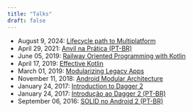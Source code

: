 ```yaml
---
title: "Talks"
draft: false
---
```


- August 9, 2024: [Lifecycle path to Multiplatform](https://www.youtube.com/watch?v=k1PIzEIO6jo)
- April 29, 2021: [Anvil na Prática (PT-BR)](https://www.youtube.com/watch?v=AVZlStXTJJg)
- June 05, 2019: [Railway Oriented Programming with Kotlin](https://speakerdeck.com/marcellogalhardo/railway-oriented-programming-with-kotlin)
- April 17, 2019: [Effective Kotlin](https://speakerdeck.com/marcellogalhardo/effective-kotlin)
- March 01, 2019: [Modularizing Legacy Apps](https://speakerdeck.com/marcellogalhardo/modularizing-legacy-apps)
- November 11, 2018: [Android Modular Architecture](https://speakerdeck.com/marcellogalhardo/android-modular-architecture)
- January 24, 2017: [Introduction to Dagger 2](https://speakerdeck.com/marcellogalhardo/introduction-to-dagger-2)
- January 24, 2017: [Introdução ao Dagger 2 (PT-BR)](https://speakerdeck.com/marcellogalhardo/introducao-ao-dagger-2)
- September 06, 2016: [SOLID no Android 2 (PT-BR)](https://speakerdeck.com/marcellogalhardo/solid-no-desenvolvimento-android)
